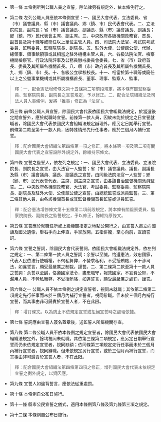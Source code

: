 * 第一條 本條例所列公職人員之宣誓，除法律另有規定外，依本條例行之。

* 第二條 左列公職人員應依本條例宣誓：一、國民大會代表、立法委員、省（市）議會議員、縣（市）議會議員、鄉（鎮、市）民代表會代表。二、立法院院長、副院長；省（市）議會議長、副議長、縣（市）議會議長、副議長；鄉（鎮、市）民代表會主席、副主席。三、中央政府各級機關政務官、首長、副首長及第十職等或簡任以上單位主管人員。四、司法院大法官、考試院考試委員、監察委員、監察院院長、副院長。五、駐外大使、公使館公使、代辦、總領事、領事館領事或其相當之駐外機構主管人員。六、各級法院法官、檢察機關檢察官、行政法院評事及公務員懲戒委員會委員。七、省（市）政府首長、委員及其所屬各機關首長。八、縣（市）政府首長及其所屬各機關首長。九、鄉（鎮、市）長。十、各級公立學校校長。十一、相當於第十職等或簡任以上之公營事業機構或其所屬機構首長、董事、理事、監察人、監事。

> 釋：一、配合憲法增修條文第十五條第二項前段規定，將本條有關監察委員、監察院院長、副院長之宣誓規定，予以修正。二、配合法院組織法及司法人員人事條例，爰將「推事」修正為「法官」。

* 第三條 前條公職人員宣誓，除國民大會代表依國民大會組織法規定，於當選後定期宣誓外，應於就職時宣誓。前條第一款人員，因故未能於規定之日宣誓就職者，除國民大會代表依國民大會組織法規定辦理外，應另定日期舉行宣誓。前條第二款至第十一款人員，因特殊情形先行任事者，應於三個月內補行宣誓。

> 釋：配合國民大會組織法第四條第一項之修正，將本條第一項及第二項有關國民大會代表之宣誓設除外規定外，餘維持原條文。

* 第四條 宣誓之監誓人，依左列之規定：一、國民大會代表、立法委員、立法院院長、副院長之宣誓，由大法官一人監誓；省（市）議會議員、議長、副議長及縣（市）議會議員、議長、副議長之宣誓，由同級法院法官一人監誓；鄉（鎮、市）民代表會代表、主席、副主席之宣誓，由各該自治監督機關派員監誓。二、中央政府各機關政務官、大法官、考試委員、監察委員、監察院院長、副院長及駐外大使、公使館公使之宣誓，由總統監誓或派員監誓。三、第二條其他人員，由各該機關首長或其監督機關首長監誓或派員監誓。

> 釋：配合憲法增修條文第十五條第二項前段規定，將本條有關監察委員、監察院院長、副院長之監誓規定，予以修正，餘維持原條文。

* 第五條 宣誓應於就職任所或上級機關指定之地點公開行之，由宣誓人肅立向國旗及國父遺像，舉右手向上伸直，手掌放開，五指併攏，掌心向前，宣讀誓詞。

* 第六條 宣誓之誓詞，除國民大會代表誓詞，依國民大會組織法規定外，依左列之規定：一、第二條第一款人員之誓詞：余誓以至誠，恪遵憲法，效忠國家，代表人民依法行使職權，不徇私舞弊，不營求私利，不受授賄賂，不干涉司法，如違誓言，願受最嚴厲之制裁，謹誓。二、第二條第二款至第十一款人員之誓詞：余誓以至誠，恪遵國家法令，盡忠職守，報效國家，不妄費公帑，不濫用人員，不營私舞弊，不受授賄賂，如違誓言，願受最嚴厲之處罰，謹誓。

* 第六條之一 公職人員不依本條例之規定宣誓者，視同未就職；其依第二條第二項規定先行任事而未於三個月內補行宣誓者，視同辭職。但未於三個月內補行宣誓，而其事由非可歸責於宣誓人者，不在此限。

> 釋：增訂條文。以為防止不依規定宣誓或拒絕宣誓時之處理依據。

* 第七條 誓詞應由宣誓人簽名蓋章後，送監誓人所屬機關存查。

* 第八條 第二條公職人員不依本條例之規定宣誓者，除國民大會代表依國民大會組織法規定外，餘均視同未就職。其依第三條第二項規定，應另定日期舉行宣誓而仍未依規定宣誓者，視同缺額；依同條第三項規定先行任事而未於三個月內補行宣誓者，視同辭職。但未依規定另行宣誓，或於三個月內補行宣誓，而其事由非可歸責於宣誓人者，不在此限。

> 釋：配合國民大會組織法第四條第四項之修正，增列國民大會代表未依規定宣誓之例外規定，以資因應。

* 第九條 宣誓人如違背誓言，應依法從重處罰。

* 第十條 本條例自公布日施行。

* 第十一條 縣市公民宣誓之儀式，適用本條例第八條及第九條第三項之規定。

* 第十二條 本條例自公布日施行。

